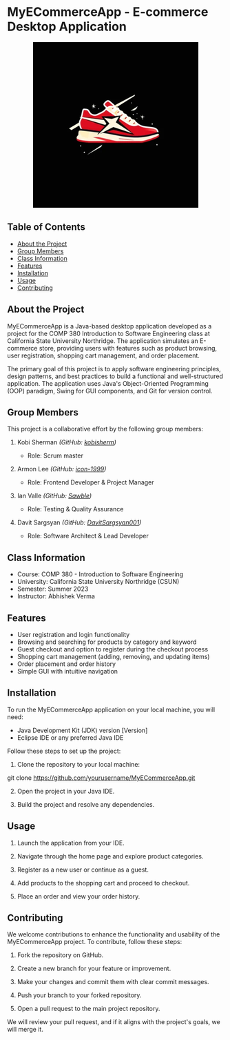 # MyECommerceApp - E-commerce Desktop Application

<p align="center">
<img src="Logo.webp" alt="Project Logo">
</p>

## Table of Contents
- [About the Project](#about-the-project)
- [Group Members](#group-members)
- [Class Information](#class-information)
- [Features](#features)
- [Installation](#installation)
- [Usage](#usage)
- [Contributing](#contributing)

## About the Project

MyECommerceApp is a Java-based desktop application developed as a project for the COMP 380 Introduction to Software Engineering class at California State University Northridge. The application simulates an E-commerce store, providing users with features such as product browsing, user registration, shopping cart management, and order placement.

The primary goal of this project is to apply software engineering principles, design patterns, and best practices to build a functional and well-structured application. The application uses Java's Object-Oriented Programming (OOP) paradigm, Swing for GUI components, and Git for version control.

## Group Members

This project is a collaborative effort by the following group members:

1. Kobi Sherman *(GitHub: [kobisherm](https://github.com/kobisherm))*
   - Role: Scrum master

2. Armon Lee *(GitHub: [icon-1999](https://github.com/Icon-1999))*
   - Role: Frontend Developer & Project Manager

3. Ian Valle *(GitHub: [Sawble](https://github.com/Sawble))*
   - Role: Testing & Quality Assurance
4. Davit Sargsyan *(GitHub: [DavitSargsyan001](https://github.com/DavitSargsyan001))*
   - Role: Software Architect & Lead Developer

## Class Information

- Course: COMP 380 - Introduction to Software Engineering
- University: California State University Northridge (CSUN)
- Semester: Summer 2023
- Instructor: Abhishek Verma

## Features

- User registration and login functionality
- Browsing and searching for products by category and keyword
- Guest checkout and option to register during the checkout process
- Shopping cart management (adding, removing, and updating items)
- Order placement and order history
- Simple GUI with intuitive navigation

## Installation

To run the MyECommerceApp application on your local machine, you will need:
- Java Development Kit (JDK) version [Version]
- Eclipse IDE or any preferred Java IDE

Follow these steps to set up the project:

1. Clone the repository to your local machine:

git clone https://github.com/yourusername/MyECommerceApp.git

2. Open the project in your Java IDE.

3. Build the project and resolve any dependencies.

## Usage

1. Launch the application from your IDE.

2. Navigate through the home page and explore product categories.

3. Register as a new user or continue as a guest.

4. Add products to the shopping cart and proceed to checkout.

5. Place an order and view your order history.

## Contributing

We welcome contributions to enhance the functionality and usability of the MyECommerceApp project. To contribute, follow these steps:

1. Fork the repository on GitHub.

2. Create a new branch for your feature or improvement.

3. Make your changes and commit them with clear commit messages.

4. Push your branch to your forked repository.

5. Open a pull request to the main project repository.

We will review your pull request, and if it aligns with the project's goals, we will merge it.
